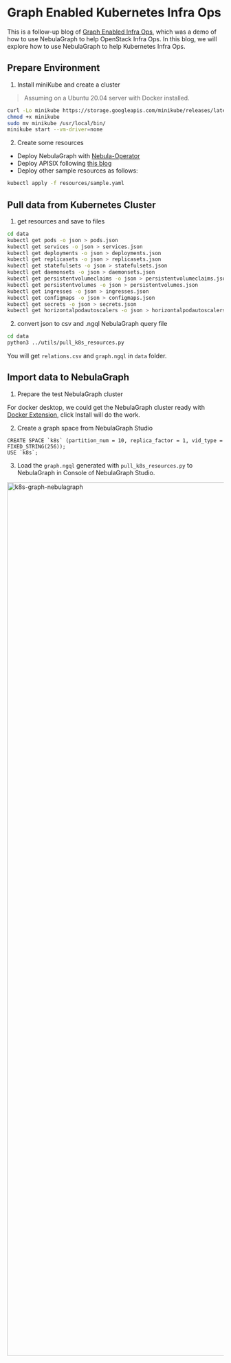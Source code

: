 # Graph Enabled Kubernetes Infra Ops

This is a follow-up blog of [Graph Enabled Infra Ops](https://siwei.io/graph-enabled-infra-ops/), which was a demo of how to use NebulaGraph to help OpenStack Infra Ops. In this blog, we will explore how to use NebulaGraph to help Kubernetes Infra Ops.

## Prepare Environment

1. Install miniKube and create a cluster

> Assuming on a Ubuntu 20.04 server with Docker installed.

```bash
curl -Lo minikube https://storage.googleapis.com/minikube/releases/latest/minikube-linux-amd64
chmod +x minikube
sudo mv minikube /usr/local/bin/
minikube start --vm-driver=none
```

2. Create some resources

- Deploy NebulaGraph with [Nebula-Operator](https://github.com/vesoft-inc/nebula-operator)
- Deploy APISIX following [this blog](https://www.siwei.io/apisix-and-nebulagraph/)
- Deploy other sample resources as follows:

```bash
kubectl apply -f resources/sample.yaml
```

## Pull data from Kubernetes Cluster

1. get resources and save to files

```bash
cd data
kubectl get pods -o json > pods.json
kubectl get services -o json > services.json
kubectl get deployments -o json > deployments.json
kubectl get replicasets -o json > replicasets.json
kubectl get statefulsets -o json > statefulsets.json
kubectl get daemonsets -o json > daemonsets.json
kubectl get persistentvolumeclaims -o json > persistentvolumeclaims.json
kubectl get persistentvolumes -o json > persistentvolumes.json
kubectl get ingresses -o json > ingresses.json
kubectl get configmaps -o json > configmaps.json
kubectl get secrets -o json > secrets.json
kubectl get horizontalpodautoscalers -o json > horizontalpodautoscalers.json
```

2. convert json to csv and .ngql NebulaGraph query file

```bash
cd data
python3 ../utils/pull_k8s_resources.py
```

You will get `relations.csv` and `graph.ngql` in `data` folder.

## Import data to NebulaGraph

1. Prepare the test NebulaGraph cluster

For docker desktop, we could get the NebulaGraph cluster ready with [Docker Extension](https://hub.docker.com/extensions/weygu/nebulagraph-dd-ext), click Install will do the work.

2. Create a graph space from NebulaGraph Studio

```ngql
CREATE SPACE `k8s` (partition_num = 10, replica_factor = 1, vid_type = FIXED_STRING(256));
USE `k8s`;
```

3. Load the `graph.ngql` generated with `pull_k8s_resources.py` to NebulaGraph in Console of NebulaGraph Studio.

<img width="2032" alt="k8s-graph-nebulagraph" src="https://user-images.githubusercontent.com/1651790/230852511-fbead10c-0b27-411b-8eac-72f455710ad3.png">


